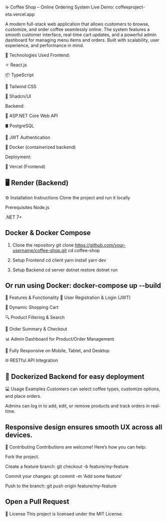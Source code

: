 ☕ Coffee Shop – Online Ordering System
Live Demo: coffeeproject-eta.vercel.app

A modern full-stack web application that allows customers to browse, customize, and order coffee seamlessly online. The system features a smooth customer interface, real-time cart updates, and a powerful admin dashboard for managing menu items and orders. Built with scalability, user experience, and performance in mind.

🚀 Technologies Used
Frontend:

⚛️ React.js

📦 TypeScript

🎨 Tailwind CSS

💅 Shadcn/UI

Backend:

🔧 ASP.NET Core Web API

🛢️ PostgreSQL

🔐 JWT Authentication

🐳 Docker (containerized backend)


Deployment:

🔗 Vercel (Frontend)

🖥️ Render (Backend)
-------------------------------------------------------------------

⚙️ Installation Instructions
Clone the project and run it locally

Prerequisites
Node.js

.NET 7+

Docker & Docker Compose
----------------------------------------------------

1. Clone the repository
git clone https://github.com/your-username/coffee-shop.git
cd coffee-shop

2. Setup Frontend
cd client
yarn install
yarn dev

3. Setup Backend
cd server
dotnet restore
dotnet run

Or run using Docker:
docker-compose up --build
-----------------------------------------------------------
🧠 Features & Functionality
👤 User Registration & Login (JWT)

🛒 Dynamic Shopping Cart

🔍 Product Filtering & Search

🧾 Order Summary & Checkout

📊 Admin Dashboard for Product/Order Management

📱 Fully Responsive on Mobile, Tablet, and Desktop

🌐 RESTful API Integration

🐳 Dockerized Backend for easy deployment
----------------------------------------------------------
💻 Usage Examples
Customers can select coffee types, customize options, and place orders.

Admins can log in to add, edit, or remove products and track orders in real-time.

Responsive design ensures smooth UX across all devices.
----------------------------------------------------------------
🤝 Contributing
Contributions are welcome! Here’s how you can help:

Fork the project.

Create a feature branch: git checkout -b feature/my-feature

Commit your changes: git commit -m 'Add some feature'

Push to the branch: git push origin feature/my-feature

Open a Pull Request
--------------------------------------------------------------------
📄 License
This project is licensed under the MIT License.



